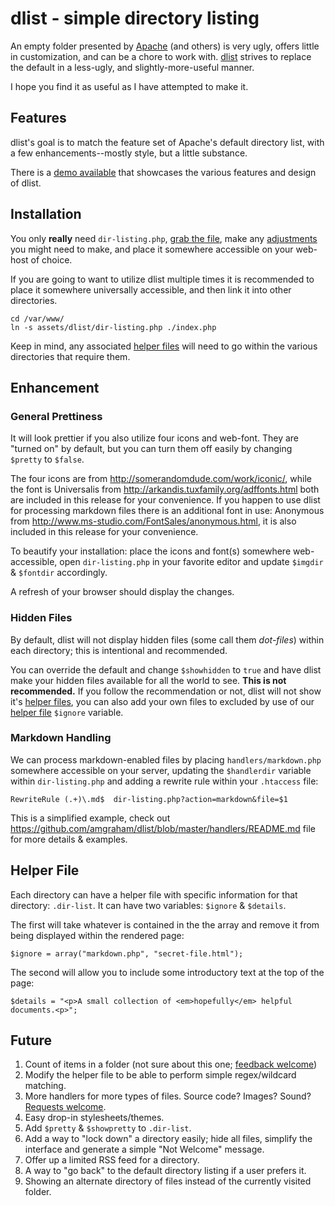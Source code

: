 dlist - simple directory listing
====

An empty folder presented by [Apache](http://apache.org) (and others) is very ugly, offers little in customization, and can be a chore to work with. [dlist](https://github.com/amgraham/dlist) strives to replace the default in a less-ugly, and slightly-more-useful manner. 

I hope you find it as useful as I have attempted to make it.

Features
----

dlist's goal is to match the feature set of Apache's default directory list, with a few enhancements--mostly style, but a little substance.

There is a [demo available](http://craft.smarterfish.com/map/) that showcases the various features and design of dlist.

Installation
----

You only **really** need `dir-listing.php`, [grab the file](https://raw.github.com/amgraham/dlist/master/dir-listing.php), make any [adjustments](#enhancement) you might need to make, and place it somewhere accessible on your web-host of choice.

If you are going to want to utilize dlist multiple times it is recommended to place it somewhere universally accessible, and then link it into other directories. 

    cd /var/www/
    ln -s assets/dlist/dir-listing.php ./index.php

Keep in mind, any associated [helper files](#helper-file) will need to go within the various directories that require them.

Enhancement 
----

### General Prettiness

It will look prettier if you also utilize four icons and web-font. They are "turned on" by default, but you can turn them off easily by changing `$pretty` to `$false`.

The four icons are from <http://somerandomdude.com/work/iconic/>, while the font is Universalis from <http://arkandis.tuxfamily.org/adffonts.html> both are included in this release for your convenience. If you happen to use dlist for processing markdown files there is an additional font in use: Anonymous from <http://www.ms-studio.com/FontSales/anonymous.html>, it is also included in this release for your convenience.

To beautify your installation: place the icons and font(s) somewhere web-accessible, open `dir-listing.php` in your favorite editor and update `$imgdir` &amp; `$fontdir` accordingly.

A refresh of your browser should display the changes.

### Hidden Files

By default, dlist will not display hidden files (some call them _dot-files_) within each directory; this is intentional and recommended.

You can override the default and change `$showhidden` to `true` and have dlist make your hidden files available for all the world to see. **This is not recommended.** If you follow the recommendation or not, dlist will not show it's [helper files](#helper-file), you can also add your own files to excluded by use of our [helper file](#helper-file) `$ignore` variable.

### Markdown Handling

We can process markdown-enabled files by placing `handlers/markdown.php` somewhere accessible on your server, updating the `$handlerdir` variable within `dir-listing.php` and adding a rewrite rule within your `.htaccess` file:

	RewriteRule (.+)\.md$  dir-listing.php?action=markdown&file=$1

This is a simplified example, check out <https://github.com/amgraham/dlist/blob/master/handlers/README.md> file for more details & examples.

Helper File
----

Each directory can have a helper file with specific information for that directory: `.dir-list`. It can have two variables: `$ignore` &amp; `$details`.

The first will take whatever is contained in the the array and remove it from being displayed within the rendered page:

	$ignore = array("markdown.php", "secret-file.html");

The second will allow you to include some introductory text at the top of the page:

	$details = "<p>A small collection of <em>hopefully</em> helpful documents.<p>";

Future
----

1. 	Count of items in a folder (not sure about this one; [feedback welcome](https://github.com/amgraham/dlist/issues/new))
2. 	Modify the helper file to be able to perform simple regex/wildcard matching.
3. 	More handlers for more types of files. Source code? Images? Sound? [Requests welcome](https://github.com/amgraham/dlist/issues/new).
4. 	Easy drop-in stylesheets/themes.
5. 	Add `$pretty` &amp; `$showpretty` to `.dir-list`.
6. 	Add a way to "lock down" a directory easily; hide all files, simplify the interface and generate a simple "Not Welcome" message.
7. 	Offer up a limited RSS feed for a directory.
8. 	A way to "go back" to the default directory listing if a user prefers it.
9. 	Showing an alternate directory of files instead of the currently visited folder.